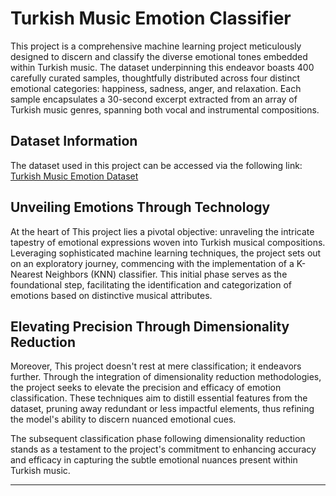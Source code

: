 # Turkish Music Emotion Classifier

This project  is a comprehensive machine learning project meticulously designed to discern and classify the diverse emotional tones embedded within Turkish music. The dataset underpinning this endeavor boasts 400 carefully curated samples, thoughtfully distributed across four distinct emotional categories: happiness, sadness, anger, and relaxation. Each sample encapsulates a 30-second excerpt extracted from an array of Turkish music genres, spanning both vocal and instrumental compositions.

## Dataset Information 

The dataset used in this project can be accessed via the following link: [Turkish Music Emotion Dataset](https://archive.ics.uci.edu/dataset/862/turkish+music+emotion)

## Unveiling Emotions Through Technology

At the heart of This project  lies a pivotal objective: unraveling the intricate tapestry of emotional expressions woven into Turkish musical compositions. Leveraging sophisticated machine learning techniques, the project sets out on an exploratory journey, commencing with the implementation of a K-Nearest Neighbors (KNN) classifier. This initial phase serves as the foundational step, facilitating the identification and categorization of emotions based on distinctive musical attributes.

## Elevating Precision Through Dimensionality Reduction

Moreover, This project  doesn't rest at mere classification; it endeavors further. Through the integration of dimensionality reduction methodologies, the project seeks to elevate the precision and efficacy of emotion classification. These techniques aim to distill essential features from the dataset, pruning away redundant or less impactful elements, thus refining the model's ability to discern nuanced emotional cues.

The subsequent classification phase following dimensionality reduction stands as a testament to the project's commitment to enhancing accuracy and efficacy in capturing the subtle emotional nuances present within Turkish music.

---